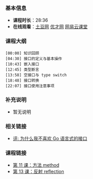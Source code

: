 <!--
author: Vincent Tian
head: http://blog.tianpl.com/blog/img/avatar_640_640.jpeg
date: 2016-02-12
title: 第 12 课：接口 interface
tags: go语言,programing
category: go编程基础
status: publish
summary: 《Go编程基础》是一套针对 Google 出品的 Go 语言的视频语音教程，主要面向新手级别的学习者。
-->

### 基本信息

- **课程时长**：28:36
- **在线观看**：[土豆网](http://www.tudou.com/programs/view/CbLRTRA85TI/) [优才网](http://www.ucai.cn/course/chapter/69/3259/4699) [网易云课堂](http://study.163.com/course/courseLearn.htm?courseId=306002#/learn/video?lessonId=421023&courseId=306002)

### 课程大纲

	[00:00] 知识回顾
	[04:30] 接口的定义与基本操作
	[10:43] 嵌入接口
	[12:45] 类型断言
	[13:58] 空接口与 type switch
	[18:48] 接口转换
	[22:07] 接口使用注意事项

### 补充说明

- 暂无说明

### 相关链接

- [评: 为什么我不喜欢 Go 语言式的接口](http://www.ituring.com.cn/Article/37642)

### 课程链接

- [第 11 课：方法 method](lecture11.html)
- [第 13 课：反射 reflection](lecture13.html)